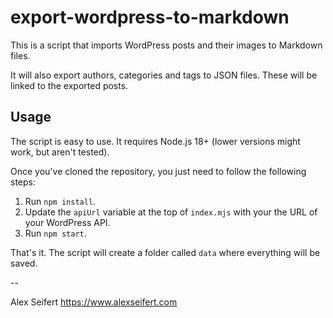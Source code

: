 # export-wordpress-to-markdown

This is a script that imports WordPress posts and their images to Markdown files.

It will also export authors, categories and tags to JSON files. These will be linked to the exported posts.

## Usage

The script is easy to use. It requires Node.js 18+ (lower versions might work, but aren't tested).

Once you've cloned the repository, you just need to follow the following steps:

1. Run `npm install`.
2. Update the `apiUrl` variable at the top of `index.mjs` with your the URL of your WordPress API.
3. Run `npm start`.

That's it. The script will create a folder called `data` where everything will be saved.

--

Alex Seifert
https://www.alexseifert.com